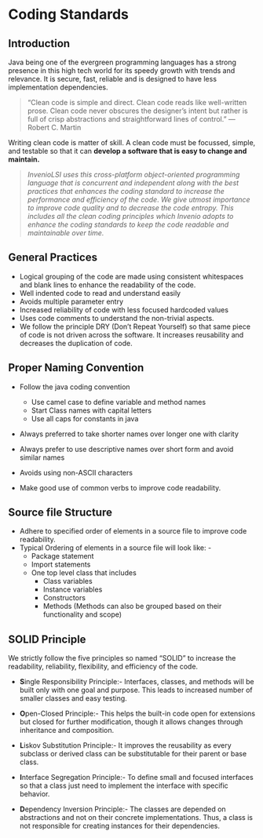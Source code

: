 # Coding Standards

## Introduction
Java being one of the evergreen programming languages has a strong presence in this high tech world for its speedy growth with trends and relevance. It is secure, fast, reliable and is designed to have less implementation dependencies.




>“Clean code is simple and direct. Clean code reads like well-written prose. Clean code never obscures the designer’s intent but rather is full of crisp abstractions and straightforward lines of control.” — Robert C. Martin

Writing clean code is matter of skill. A clean code must be focussed, simple, and testable so that it can **develop a software that is easy to change and maintain.**

>*InvenioLSI uses this cross-platform object-oriented programming language that is concurrent and independent along with the best practices that enhances the coding standard to increase the performance and efficiency of the code*.
>*We give utmost importance to improve code quality and to decrease the code entropy.
This includes all the clean coding principles which Invenio adopts to enhance the coding standards to keep the code readable and maintainable over time.*

## General Practices 
- Logical grouping of the code are made using consistent whitespaces and blank lines to enhance the readability of the code.
- Well indented code to read and understand easily
- Avoids multiple parameter entry
- Increased reliability of code with less focused hardcoded values
- Uses code comments to understand the non-trivial aspects.
- We follow the principle DRY (Don’t Repeat Yourself) so that same piece of code is not driven across the software. It increases reusability and decreases the duplication of code.

## Proper Naming Convention
- Follow the java coding convention

    - Use camel case to define variable and method names
    - Start Class names with capital letters
    - Use all caps for constants in java
- Always preferred to take shorter names over longer one with clarity
- Always prefer to use descriptive names over short form and avoid similar names
- Avoids using non-ASCII characters
- Make good use of common verbs to improve code readability.




## Source file Structure
- 	Adhere to specified order of elements in a source file to improve code readability.
- Typical Ordering of elements in a source file will look like: -
    - Package statement
    - Import statements
    - One top level class that includes
        - Class variables
        - Instance variables
        - Constructors
        - Methods
          (Methods can also be grouped based on their functionality and scope)

## SOLID Principle
We strictly follow the five principles so named “SOLID” to increase the readability, reliability, flexibility, and efficiency of the code.
- **S**ingle Responsibility Principle:-  Interfaces, classes, and methods will be built only with one goal and purpose. This leads to increased number of smaller classes and easy testing.

- **O**pen-Closed Principle:- This helps the built-in code open for extensions but closed for further modification, though it allows changes through inheritance and composition.
  
- **L**iskov Substitution Principle:- It improves the reusability as every subclass or derived class can be substitutable for their parent or base class.
    
- **I**nterface Segregation Principle:- To define small and focused interfaces so that a class just need to implement the interface with specific behavior.

- **D**ependency Inversion Principle:- The classes are depended on abstractions and not on their concrete implementations. Thus, a class is not responsible for creating instances for their dependencies.








